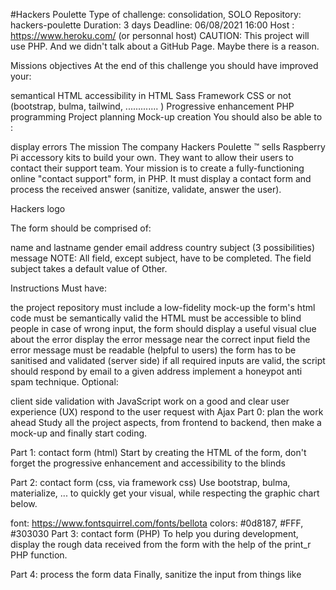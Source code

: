 #Hackers Poulette
Type of challenge: consolidation, SOLO
Repository: hackers-poulette
Duration: 3 days
Deadline: 06/08/2021 16:00
Host : https://www.heroku.com/ (or personnal host)
CAUTION: This project will use PHP. And we didn't talk about a GitHub Page. Maybe there is a reason.

Missions objectives
At the end of this challenge you should have improved your:

semantical HTML
accessibility in HTML
Sass
Framework CSS or not (bootstrap, bulma, tailwind, ............. )
Progressive enhancement
PHP programming
Project planning
Mock-up creation
You should also be able to :

display errors
The mission
The company Hackers Poulette ™ sells Raspberry Pi accessory kits to build your own. They want to allow their users to contact their support team. Your mission is to create a fully-functioning online "contact support" form, in PHP. It must display a contact form and process the received answer (sanitize, validate, answer the user).

Hackers logo

The form should be comprised of:

name and lastname
gender
email address
country
subject (3 possibilities)
message
NOTE: All field, except subject, have to be completed. The field subject takes a default value of Other.

Instructions
Must have:

the project repository must include a low-fidelity mock-up
the form's html code must be semantically valid
the HTML must be accessible to blind people
in case of wrong input, the form should display a useful visual clue about the error
display the error message near the correct input field
the error message must be readable (helpful to users)
the form has to be sanitised and validated (server side)
if all required inputs are valid, the script should respond by email to a given address
implement a honeypot anti spam technique.
Optional:

client side validation with JavaScript
work on a good and clear user experience (UX)
respond to the user request with Ajax
Part 0: plan the work ahead
Study all the project aspects, from frontend to backend, then make a mock-up and finally start coding.

Part 1: contact form (html)
Start by creating the HTML of the form, don't forget the progressive enhancement and accessibility to the blinds

Part 2: contact form (css, via framework css)
Use bootstrap, bulma, materialize, ... to quickly get your visual, while respecting the graphic chart below.

font: https://www.fontsquirrel.com/fonts/bellota
colors: #0d8187, #FFF, #303030
Part 3: contact form (PHP)
To help you during development, display the rough data received from the form with the help of the print_r PHP function.

Part 4: process the form data
Finally, sanitize the input from things like <script>, then validate the content (obligatory field, valid email, etc...), ending by an email sent and a feedback for the user.

Resources
error message
class mailer
Links
Honey
Ajax
phpr
